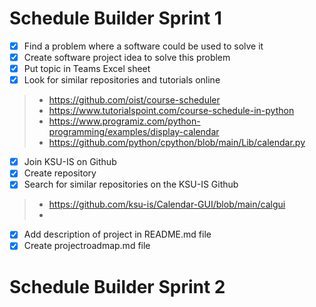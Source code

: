 # Schedule Builder Sprint 1

- [x] Find a problem where a software could be used to solve it
- [x] Create software project idea to solve this problem
- [x] Put topic in Teams Excel sheet
- [x] Look for similar repositories and tutorials online
> - https://github.com/oist/course-scheduler
> - https://www.tutorialspoint.com/course-schedule-in-python
> - https://www.programiz.com/python-programming/examples/display-calendar
> - https://github.com/python/cpython/blob/main/Lib/calendar.py
- [x] Join KSU-IS on Github
- [x] Create repository
- [x] Search for similar repositories on the KSU-IS Github
> - https://github.com/ksu-is/Calendar-GUI/blob/main/calgui
> - 
- [x] Add description of project in README.md file
- [x] Create projectroadmap.md file

# Schedule Builder Sprint 2
